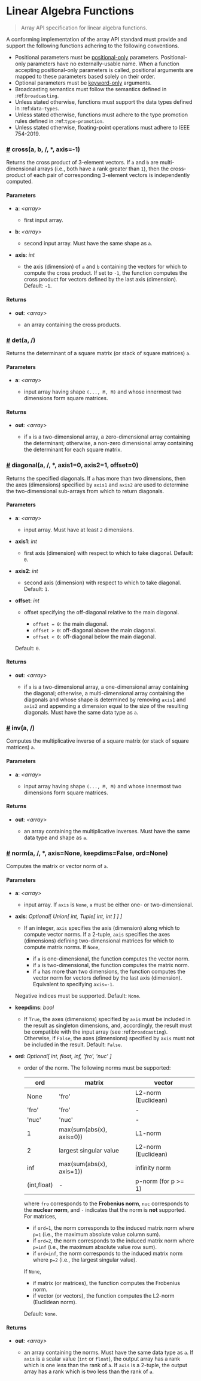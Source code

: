 # Linear Algebra Functions

> Array API specification for linear algebra functions.

A conforming implementation of the array API standard must provide and support the following functions adhering to the following conventions.

-   Positional parameters must be [positional-only](https://www.python.org/dev/peps/pep-0570/) parameters. Positional-only parameters have no externally-usable name. When a function accepting positional-only parameters is called, positional arguments are mapped to these parameters based solely on their order.
-   Optional parameters must be [keyword-only](https://www.python.org/dev/peps/pep-3102/) arguments.
-   Broadcasting semantics must follow the semantics defined in :ref:`broadcasting`.
-   Unless stated otherwise, functions must support the data types defined in :ref:`data-types`.
-   Unless stated otherwise, functions must adhere to the type promotion rules defined in :ref:`type-promotion`.
-   Unless stated otherwise, floating-point operations must adhere to IEEE 754-2019.

<!-- NOTE: please keep the functions in alphabetical order -->

### <a name="cross" href="#cross">#</a> cross(a, b, /, *, axis=-1)

Returns the cross product of 3-element vectors. If `a` and `b` are multi-dimensional arrays (i.e., both have a rank greater than `1`), then the cross-product of each pair of corresponding 3-element vectors is independently computed.

#### Parameters

-   **a**: _&lt;array&gt;_

    -   first input array.

-   **b**: _&lt;array&gt;_

    -   second input array. Must have the same shape as `a`. 

-   **axis**: _int_

    -   the axis (dimension) of `a` and `b` containing the vectors for which to compute the cross product. If set to `-1`, the function computes the cross product for vectors defined by the last axis (dimension). Default: `-1`.

#### Returns

-   **out**: _&lt;array&gt;_

    -   an array containing the cross products.

### <a name="det" href="#det">#</a> det(a, /)

Returns the determinant of a square matrix (or stack of square matrices) `a`.

#### Parameters

-   **a**: _&lt;array&gt;_

    -   input array having shape `(..., M, M)` and whose innermost two dimensions form square matrices.

#### Returns

-   **out**: _&lt;array&gt;_

    -   if `a` is a two-dimensional array, a zero-dimensional array containing the determinant; otherwise, a non-zero dimensional array containing the determinant for each square matrix.

### <a name="diagonal" href="#diagonal">#</a> diagonal(a, /, *, axis1=0, axis2=1, offset=0)

Returns the specified diagonals. If `a` has more than two dimensions, then the axes (dimensions) specified by `axis1` and `axis2` are used to determine the two-dimensional sub-arrays from which to return diagonals. 

#### Parameters

-   **a**: _&lt;array&gt;_

    -   input array. Must have at least `2` dimensions.

-   **axis1**: _int_

    -   first axis (dimension) with respect to which to take diagonal. Default: `0`.

-   **axis2**: _int_

    -   second axis (dimension) with respect to which to take diagonal. Default: `1`.

-   **offset**: _int_

    -   offset specifying the off-diagonal relative to the main diagonal.

        -   `offset = 0`: the main diagonal.
        -   `offset > 0`: off-diagonal above the main diagonal.
        -   `offset < 0`: off-diagonal below the main diagonal.

    Default: `0`.

#### Returns

-   **out**: _&lt;array&gt;_

    -   if `a` is a two-dimensional array, a one-dimensional array containing the diagonal; otherwise, a multi-dimensional array containing the diagonals and whose shape is determined by removing `axis1` and `axis2` and appending a dimension equal to the size of the resulting diagonals. Must have the same data type as `a`.

### <a name="inv" href="#inv">#</a> inv(a, /)

Computes the multiplicative inverse of a square matrix (or stack of square matrices) `a`.

#### Parameters

-   **a**: _&lt;array&gt;_

    -   input array having shape `(..., M, M)` and whose innermost two dimensions form square matrices.

#### Returns

-   **out**: _&lt;array&gt;_

    -   an array containing the multiplicative inverses. Must have the same data type and shape as `a`.

### <a name="norm" href="#norm">#</a> norm(a, /, *, axis=None, keepdims=False, ord=None)

Computes the matrix or vector norm of `a`.

#### Parameters

-   **a**: _&lt;array&gt;_

    -   input array. If `axis` is `None`, `a` must be either one- or two-dimensional.

-   **axis**: _Optional\[ Union\[ int, Tuple\[ int, int ] ] ]_

    -   If an integer, `axis` specifies the axis (dimension) along which to compute vector norms. If a 2-tuple, `axis` specifies the axes (dimensions) defining two-dimensional matrices for which to compute matrix norms. If `None`,
    
        -   if `a` is one-dimensional, the function computes the vector norm.
        -   if `a` is two-dimensional, the function computes the matrix norm.
        -   if `a` has more than two dimensions, the function computes the vector norm for vectors defined by the last axis (dimension). Equivalent to specifying `axis=-1`.

    Negative indices must be supported. Default: `None`.

-   **keepdims**: _bool_

    -   If `True`, the axes (dimensions) specified by `axis` must be included in the result as singleton dimensions, and, accordingly, the result must be compatible with the input array (see :ref:`broadcasting`). Otherwise, if `False`, the axes (dimensions) specified by `axis` must not be included in the result. Default: `False`.

-   **ord**: _Optional\[ int, float, inf, 'fro', 'nuc' ]_

    -   order of the norm. The following norms must be supported:

        | ord         | matrix                          | vector              |
        | ----------- | ------------------------------- | ------------------- |
        | None        | 'fro'                           | L2-norm (Euclidean) |
        | 'fro'       | 'fro'                           | -                   |
        | 'nuc'       | 'nuc'                           | -                   |
        | 1           | max(sum(abs(x), axis=0))        | L1-norm             |
        | 2           | largest singular value          | L2-norm (Euclidean) |
        | inf         | max(sum(abs(x), axis=1))        | infinity norm       |
        | (int,float) | -                               | p-norm (for p >= 1) |

        where `fro` corresponds to the **Frobenius norm**, `nuc` corresponds to the **nuclear norm**, and `-` indicates that the norm is **not** supported. For matrices,

        -   if `ord=1`, the norm corresponds to the induced matrix norm where `p=1` (i.e., the maximum absolute value column sum).
        -   if `ord=2`, the norm corresponds to the induced matrix norm where `p=inf` (i.e., the maximum absolute value row sum).
        -   if `ord=inf`, the norm corresponds to the induced matrix norm where `p=2` (i.e., the largest singular value).

        If `None`,

        -   if matrix (or matrices), the function computes the Frobenius norm.
        -   if vector (or vectors), the function computes the L2-norm (Euclidean norm).
        
        Default: `None`.

#### Returns

-   **out**: _&lt;array&gt;_

    -   an array containing the norms. Must have the same data type as `a`. If `axis` is a scalar value (`int` or `float`), the output array has a rank which is one less than the rank of `a`. If `axis` is a 2-tuple, the output array has a rank which is two less than the rank of `a`.

